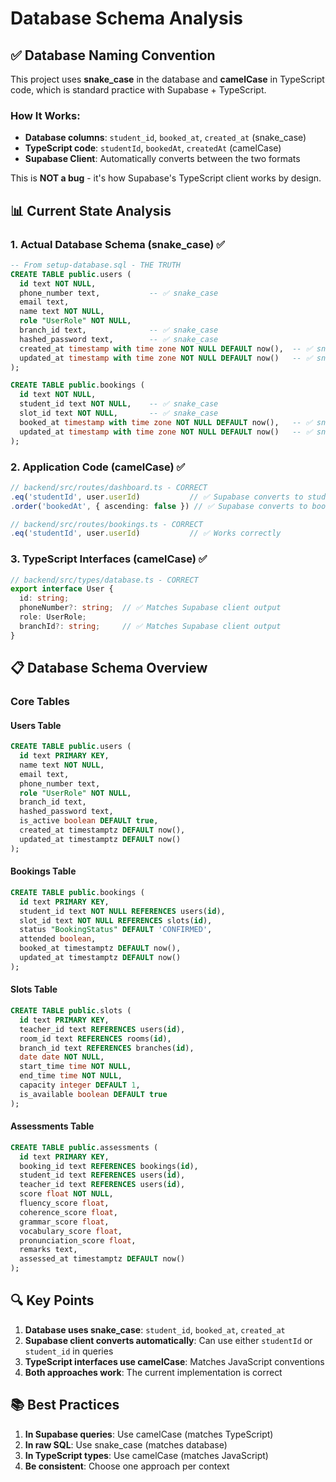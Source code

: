 # Database Schema Analysis

## ✅ Database Naming Convention

This project uses **snake_case** in the database and **camelCase** in TypeScript code, which is standard practice with Supabase + TypeScript.

### How It Works:
- **Database columns**: `student_id`, `booked_at`, `created_at` (snake_case)
- **TypeScript code**: `studentId`, `bookedAt`, `createdAt` (camelCase)
- **Supabase Client**: Automatically converts between the two formats

This is **NOT a bug** - it's how Supabase's TypeScript client works by design.

## 📊 Current State Analysis

### 1. **Actual Database Schema** (snake_case) ✅
```sql
-- From setup-database.sql - THE TRUTH
CREATE TABLE public.users (
  id text NOT NULL,
  phone_number text,           -- ✅ snake_case
  email text,
  name text NOT NULL,
  role "UserRole" NOT NULL,
  branch_id text,              -- ✅ snake_case
  hashed_password text,        -- ✅ snake_case
  created_at timestamp with time zone NOT NULL DEFAULT now(),  -- ✅ snake_case
  updated_at timestamp with time zone NOT NULL DEFAULT now()   -- ✅ snake_case
);

CREATE TABLE public.bookings (
  id text NOT NULL,
  student_id text NOT NULL,    -- ✅ snake_case
  slot_id text NOT NULL,       -- ✅ snake_case
  booked_at timestamp with time zone NOT NULL DEFAULT now(),   -- ✅ snake_case
  updated_at timestamp with time zone NOT NULL DEFAULT now()   -- ✅ snake_case
);
```

### 2. **Application Code** (camelCase) ✅
```typescript
// backend/src/routes/dashboard.ts - CORRECT
.eq('studentId', user.userId)           // ✅ Supabase converts to student_id
.order('bookedAt', { ascending: false }) // ✅ Supabase converts to booked_at

// backend/src/routes/bookings.ts - CORRECT
.eq('studentId', user.userId)           // ✅ Works correctly
```

### 3. **TypeScript Interfaces** (camelCase) ✅
```typescript
// backend/src/types/database.ts - CORRECT
export interface User {
  id: string;
  phoneNumber?: string;  // ✅ Matches Supabase client output
  role: UserRole;
  branchId?: string;     // ✅ Matches Supabase client output
}
```

## 📋 Database Schema Overview

### Core Tables

#### Users Table
```sql
CREATE TABLE public.users (
  id text PRIMARY KEY,
  name text NOT NULL,
  email text,
  phone_number text,
  role "UserRole" NOT NULL,
  branch_id text,
  hashed_password text,
  is_active boolean DEFAULT true,
  created_at timestamptz DEFAULT now(),
  updated_at timestamptz DEFAULT now()
);
```

#### Bookings Table
```sql
CREATE TABLE public.bookings (
  id text PRIMARY KEY,
  student_id text NOT NULL REFERENCES users(id),
  slot_id text NOT NULL REFERENCES slots(id),
  status "BookingStatus" DEFAULT 'CONFIRMED',
  attended boolean,
  booked_at timestamptz DEFAULT now(),
  updated_at timestamptz DEFAULT now()
);
```

#### Slots Table
```sql
CREATE TABLE public.slots (
  id text PRIMARY KEY,
  teacher_id text REFERENCES users(id),
  room_id text REFERENCES rooms(id),
  branch_id text REFERENCES branches(id),
  date date NOT NULL,
  start_time time NOT NULL,
  end_time time NOT NULL,
  capacity integer DEFAULT 1,
  is_available boolean DEFAULT true
);
```

#### Assessments Table
```sql
CREATE TABLE public.assessments (
  id text PRIMARY KEY,
  booking_id text REFERENCES bookings(id),
  student_id text REFERENCES users(id),
  teacher_id text REFERENCES users(id),
  score float NOT NULL,
  fluency_score float,
  coherence_score float,
  grammar_score float,
  vocabulary_score float,
  pronunciation_score float,
  remarks text,
  assessed_at timestamptz DEFAULT now()
);
```

## 🔍 Key Points

1. **Database uses snake_case**: `student_id`, `booked_at`, `created_at`
2. **Supabase client converts automatically**: Can use either `studentId` or `student_id` in queries
3. **TypeScript interfaces use camelCase**: Matches JavaScript conventions
4. **Both approaches work**: The current implementation is correct

## 📚 Best Practices

1. **In Supabase queries**: Use camelCase (matches TypeScript)
2. **In raw SQL**: Use snake_case (matches database)
3. **In TypeScript types**: Use camelCase (matches JavaScript)
4. **Be consistent**: Choose one approach per context
